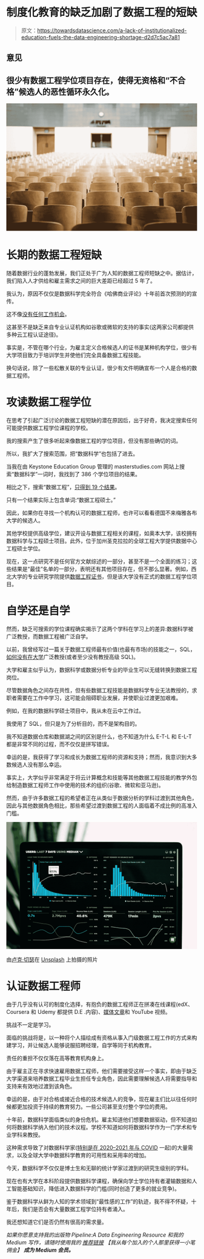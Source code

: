 # 制度化教育的缺乏加剧了数据工程的短缺

> 原文：<https://towardsdatascience.com/a-lack-of-institutionalized-education-fuels-the-data-engineering-shortage-d2d7c5ac7a81>

## 意见

## 很少有数据工程学位项目存在，使得无资格和“不合格”候选人的恶性循环永久化。

![](img/ced3fae01d50b880b703d881cd9aa520.png)

# 长期的数据工程短缺

随着数据行业的蓬勃发展，我们正处于广为人知的数据工程师短缺之中。据估计，我们陷入人才供给和雇主需求之间的巨大差距已经超过 5 年了。

我认为，原因不仅仅是数据科学完全符合《哈佛商业评论》十年前首次预测的的宣传。

这不像[没有任何工作机会](/should-you-become-a-data-engineer-in-2021-4db57b6cce35#:~:text=Let%27s%20talk%20about%20job%20growth,%2C%20growing%20by%2032%25%20YoY.&text=As%20data%20practitioners%2C%20we%20understand%20that%20data%20doesn%27t%20lie.)。

这甚至不是缺乏来自专业认证机构如谷歌或微软的支持的事实(这两家公司都提供多种云工程认证途径)。

事实是，不管在哪个行业，为雇主定义合格候选人的证书是某种机构学位，很少有大学项目致力于培训学生并使他们完全具备数据工程技能。

换句话说，除了一些松散关联的专业认证，很少有文件明确宣布一个人是合格的数据工程师。

# 攻读数据工程学位

在思考了引起广泛讨论的数据工程短缺的潜在原因后，出于好奇，我决定搜索任何可能提供数据工程学位课程的学校。

我的搜索产生了很多听起来像数据工程的学位项目，但没有那些确切的词。

所以，我扩大了搜索范围，把“数据科学”也包括了进去。

当我在由 Keystone Education Group 管理的 masterstudies.com 网站上搜索“数据科学”一词时，我找到了 386 个学位项目的结果。

相比之下，搜索“数据工程”，[只得到 19 个结果](https://www.masterstudies.com/Masters-Degree/Data-Engineering/#main)。

只有一个结果实际上包含单词:“数据工程硕士。”

因此，如果你在寻找一个机构认可的数据工程师，也许可以看看德国不来梅雅各布大学的候选人。

其他学校提供高级学位，建议开设与数据工程相关的课程，如奥本大学，该校拥有数据科学与工程硕士项目。此外，位于加州圣克拉拉的全球工程大学提供数据中心工程硕士学位。

现在，这一点研究不是任何官方文献综述的一部分，甚至不是一个全面的练习；这些结果是“最佳”名单的一部分，表明还有其他项目存在，但不那么显著。例如，西北大学的专业研究学院提供[数据工程证书](https://sps.northwestern.edu/)，但是该大学没有正式的数据工程学位项目。

# 自学还是自学

然而，缺乏可搜索的学位课程确实揭示了这两个学科在学习上的差异:数据科学被广泛教授，而数据工程被广泛自学。

以前，我曾经写过一篇关于数据工程师最有价值(也最有市场)的技能之一，SQL，[如何没有在大学](https://medium.com/pipeline-a-data-engineering-resource/the-one-place-you-cant-learn-sql-a-university-2c771102f15a)广泛教授(或者至少没有教授高级 SQL)。

大学和雇主似乎认为，数据科学或数据分析专业的毕业生可以无缝转换到数据工程岗位。

尽管数据角色之间存在共性，但有些数据工程技能是数据科学专业无法教授的，求职者需要在工作中学习，这可能会阻碍职业发展，并使职业过渡更加艰难。

例如，在我的数据科学硕士项目中，我从未在云中工作过。

我使用了 SQL，但只是为了分析目的，而不是架构目的。

我不知道数据仓库和数据湖之间的区别是什么，也不知道为什么 E-T-L 和 E-L-T 都是非常不同的过程，而不仅仅是拼写错误。

幸运的是，我获得了学习和成长为数据工程师的资源和支持；然而，我意识到大多数候选人没有那么幸运。

事实上，大学似乎非常满足于将云计算概念和技能等其他数据工程技能的教学外包给制造数据工程师工作中使用的技术的组织(谷歌、微软和亚马逊)。

然而，由于许多数据工程的希望者正在从类似于数据分析的学科过渡到其他角色，因此与其他数据角色相比，那些希望过渡到数据工程的人面临着不成比例的高准入门槛。

![](img/ff4e2bb196093622da704373cfbf674d.png)

由[卢克·切瑟](https://unsplash.com/@lukechesser?utm_source=unsplash&utm_medium=referral&utm_content=creditCopyText)在 [Unsplash](https://unsplash.com/s/photos/big-data?utm_source=unsplash&utm_medium=referral&utm_content=creditCopyText) 上拍摄的照片

# 认证数据工程师

由于几乎没有认可的制度化选择，有抱负的数据工程师正在拼凑在线课程(edX、Coursera 和 Udemy 都提供 D.E .内容)、[媒体文章](https://medium.com/pipeline-a-data-engineering-resource/why-data-engineering-is-the-perfect-first-job-if-you-dont-know-which-data-role-to-pursue-91c718a84a03)和 YouTube 视频。

挑战不一定是学习。

面临的挑战将是，以一种将个人描绘成有资格从事入门级数据工程工作的方式来构建学习，并让候选人能够说服招聘经理，自学等同于机构教育。

责任的重担不仅仅落在高等教育机构身上。

由于雇主正在寻求快速雇用数据工程师，他们需要接受这样一个事实，即由于缺乏大学渠道来培养数据工程毕业生担任专业角色，因此需要理解候选人将需要指导和支持来有效地过渡到该角色。

幸运的是，由于对合格或接近合格的技术候选人的竞争，现在雇主们比以往任何时候都更加投资于持续的教育努力。一些公司甚至支付整个学位的费用。

十年前，数据科学面临类似的身份危机。雇主知道他们想要数据驱动，但不知道如何将数据科学纳入他们的技术议程。学校不知道如何将数据科学作为一门学术和专业学科来教授。

这种需求导致了对数据科学家([特别是在 2020–2021 年与 COVID](https://www.forbes.com/sites/gilpress/2020/08/27/data-scientists-salaries-and-jobs-immune-to-covid-19-survey-finds/) 一起)的大量需求，以及全球大学中数据科学教育的可用性和采用率的增加。

今天，数据科学不仅仅是博士生和无聊的统计学家过渡到的研究生级别的学科。

现在也有大学在本科阶段提供数据科学课程，确保向学士学位持有者灌输数据和人工智能基础知识，降低进入数据科学的门槛(同时创造了更多的就业竞争)。

鉴于数据科学从鲜为人知的学术领域到“最性感的工作”的轨迹，我不得不怀疑，十年后，我们是否会有大量数据工程学位持有者涌入。

我还想知道它们是否仍然有很高的需求量。

*如果你愿意支持我的出版物 Pipeline:A Data Engineering Resource 和我的 Medium 写作，请随时使用我的* [*推荐链接*](https://zachl-quinn.medium.com/membership?source=about_page----------------------------------------) *【我从每个加入的个人那里获得一小笔佣金】* ***成为 Medium 会员。***